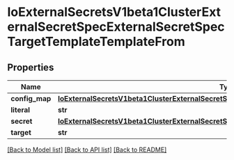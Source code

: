# IoExternalSecretsV1beta1ClusterExternalSecretSpecExternalSecretSpecTargetTemplateTemplateFrom

## Properties
Name | Type | Description | Notes
------------ | ------------- | ------------- | -------------
**config_map** | [**IoExternalSecretsV1beta1ClusterExternalSecretSpecExternalSecretSpecTargetTemplateConfigMap**](IoExternalSecretsV1beta1ClusterExternalSecretSpecExternalSecretSpecTargetTemplateConfigMap.md) |  | [optional] 
**literal** | **str** |  | [optional] 
**secret** | [**IoExternalSecretsV1beta1ClusterExternalSecretSpecExternalSecretSpecTargetTemplateConfigMap**](IoExternalSecretsV1beta1ClusterExternalSecretSpecExternalSecretSpecTargetTemplateConfigMap.md) |  | [optional] 
**target** | **str** |  | [optional] 

[[Back to Model list]](../README.md#documentation-for-models) [[Back to API list]](../README.md#documentation-for-api-endpoints) [[Back to README]](../README.md)


